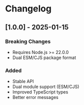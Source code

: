 # Changelog

## [1.0.0] - 2025-01-15

### Breaking Changes
- Requires Node.js >= 22.0.0
- Dual ESM/CJS package format

### Added
- Stable API
- Dual module support (ESM/CJS)
- Improved TypeScript types
- Better error messages